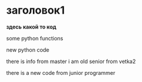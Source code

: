 # заголовок1

**здесь какой то код**

some python functions

new python code

there is info from master
i am old senior from vetka2

there is a new code from junior programmer
